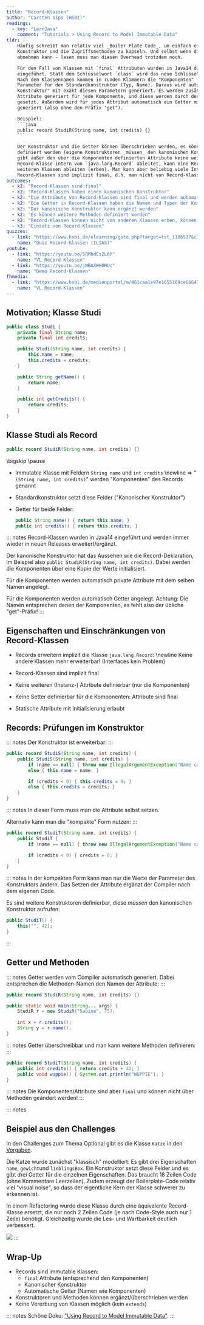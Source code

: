 ```yaml
---
title: "Record-Klassen"
author: "Carsten Gips (HSBI)"
readings:
  - key: "LernJava"
    comment: "Tutorials > Using Record to Model Immutable Data"
tldr: |
    Häufig schreibt man relativ viel _Boiler Plate Code_, um einfach ein paar Daten plus den
    Konstruktor und die Zugriffsmethoden zu kapseln. Und selbst wenn die IDE dies zum Teil
    abnehmen kann - lesen muss man diesen Overhead trotzdem noch.

    Für den Fall von Klassen mit `final` Attributen wurden in Java14 die **Record-Klassen**
    eingeführt. Statt dem Schlüsselwort `class` wird das neue Schlüsselwort `record` verwendet.
    Nach dem Klassennamen kommen in runden Klammern die "Komponenten" - eine Auflistung der
    Parameter für den Standardkonstruktor (Typ, Name). Daraus wird automatisch ein "kanonischer
    Konstruktor" mit exakt diesen Parametern generiert. Es werden zusätzlich `private final`
    Attribute generiert für jede Komponente, und diese werden durch den kanonischen Konstruktor
    gesetzt. Außerdem wird für jedes Attribut automatisch ein Getter mit dem Namen des Attributs
    generiert (also ohne den Präfix "get").

    Beispiel:
    ```java
    public record StudiR(String name, int credits) {}
    ```

    Der Konstruktor und die Getter können überschrieben werden, es können auch eigene Methoden
    definiert werden (eigene Konstruktoren _müssen_ den kanonischen Konstruktor aufrufen). Es
    gibt außer den über die Komponenten definierten Attribute keine weiteren Attribute. Da eine
    Record-Klasse intern von `java.lang.Record` ableitet, kann eine Record-Klasse nicht von
    weiteren Klassen ableiten (erben). Man kann aber beliebig viele Interfaces implementieren.
    Record-Klassen sind implizit final, d.h. man nicht von Record-Klassen erben.
outcomes:
  - k2: "Record-Klassen sind final"
  - k2: "Record-Klassen haben einen kanonischen Konstruktor"
  - k2: "Die Attribute von Record-Klassen sind final und werden automatisch angelegt und über den Konstruktor gesetzt"
  - k2: "Die Getter in Record-Klassen haben die Namen und Typen der Komponenten, also keinen Präfix 'get'"
  - k2: "Der kanonische Konstruktor kann ergänzt werden"
  - k2: "Es können weitere Methoden definiert werden"
  - k2: "Record-Klassen können nicht von anderen Klassen erben, können aber Interfaces implementieren"
  - k3: "Einsatz von Record-Klassen"
quizzes:
  - link: "https://www.hsbi.de/elearning/goto.php?target=tst_1106527&client_id=FH-Bielefeld"
    name: "Quiz Record-Klassen (ILIAS)"
youtube:
  - link: "https://youtu.be/5RMhdCsZL6Y"
    name: "VL Record-Klassen"
  - link: "https://youtu.be/jWBAXWH0MUc"
    name: "Demo Record-Klassen"
fhmedia:
  - link: "https://www.hsbi.de/medienportal/m/461caa1e97e1655109ce66647c169cf01b35d4b268bfaa64a6289c505f247a5ebfde054a98b08a1b5235195ff21b1fffa4d12e3968c7a68a0f001b0dabe6b695"
    name: "VL Record-Klassen"
---
```



## Motivation; Klasse Studi

```java
public class Studi {
    private final String name;
    private final int credits;

    public Studi(String name, int credits) {
        this.name = name;
        this.credits = credits;
    }

    public String getName() {
        return name;
    }

    public int getCredits() {
        return credits;
    }
}
```


## Klasse Studi als Record

```java
public record StudiR(String name, int credits) {}
```

\bigskip
\pause

*   Immutable Klasse mit Feldern `String name` und `int credits` \newline
    => "`(String name, int credits)`" werden "Komponenten" des Records genannt
*   Standardkonstruktor setzt diese Felder ("Kanonischer Konstruktor")
*   Getter für beide Felder:

    ```java
    public String name() { return this.name; }
    public int credits() { return this.credits; }
    ```

::: notes
Record-Klassen wurden in Java14 eingeführt und werden immer wieder in
neuen Releases erweitert/ergänzt.

Der kanonische Konstruktor hat das Aussehen wie die Record-Deklaration, im
Beispiel also `public StudiR(String name, int credits)`. Dabei werden die
Komponenten über eine Kopie der Werte initialisiert.

Für die Komponenten werden automatisch private Attribute mit dem selben
Namen angelegt.

Für die Komponenten werden automatisch Getter angelegt. Achtung: Die Namen
entsprechen denen der Komponenten, es fehlt also der übliche "get"-Präfix!
:::


## Eigenschaften und Einschränkungen von Record-Klassen

*   Records erweitern implizit die Klasse `java.lang.Record`: \newline
    Keine andere Klassen mehr erweiterbar! (Interfaces kein Problem)

*   Record-Klassen sind implizit final

*   Keine weiteren (Instanz-) Attribute definierbar (nur die Komponenten)

*   Keine Setter definierbar für die Komponenten: Attribute sind final

*   Statische Attribute mit Initialisierung erlaubt


## Records: Prüfungen im Konstruktor

::: notes
Der Konstruktor ist erweiterbar:
:::

```{.java size="footnotesize"}
public record StudiS(String name, int credits) {
    public StudiS(String name, int credits) {
        if (name == null) { throw new IllegalArgumentException("Name cannot be null!"); }
        else { this.name = name; }

        if (credits < 0) { this.credits = 0; }
        else { this.credits = credits; }
    }
}
```

::: notes
In dieser Form muss man die Attribute selbst setzen.


Alternativ kann man die "kompakte" Form nutzen:
:::

```{.java size="footnotesize"}
public record StudiT(String name, int credits) {
    public StudiT {
        if (name == null) { throw new IllegalArgumentException("Name cannot be null!"); }

        if (credits < 0) { credits = 0; }
    }
}
```

::: notes
In der kompakten Form kann man nur die Werte der Parameter des Konstruktors ändern.
Das Setzen der Attribute ergänzt der Compiler nach dem eigenen Code.


Es sind weitere Konstruktoren definierbar, diese _müssen_ den kanonischen Konstruktor
aufrufen:

```java
public StudiT() {
    this("", 42);
}
```
:::


## Getter und Methoden

::: notes
Getter werden vom Compiler automatisch generiert. Dabei entsprechen die Methoden-Namen
den Namen der Attribute:
:::

```java
public record StudiR(String name, int credits) {}

public static void main(String... args) {
    StudiR r = new StudiR("Sabine", 75);

    int x = r.credits();
    String y = r.name();
}
```

::: notes
Getter überschreibbar und man kann weitere Methoden definieren:
:::

```java
public record StudiT(String name, int credits) {
    public int credits() { return credits + 42; }
    public void wuppie() { System.out.println("WUPPIE"); }
}
```

::: notes
Die Komponenten/Attribute sind aber `final` und können nicht über Methoden
geändert werden!
:::


::: notes
## Beispiel aus den Challenges

In den Challenges zum Thema Optional gibt es die Klasse `Katze` in den
[Vorgaben](https://github.com/Programmiermethoden-CampusMinden/PM-Lecture/blob/master/markdown/modern-java/src/challenges/optional/Katze.java).

Die Katze wurde zunächst "klassisch" modelliert: Es gibt drei Eigenschaften `name`,
`gewicht`und `lieblingsBox`. Ein Konstruktor setzt diese Felder und es gibt drei
Getter für die einzelnen Eigenschaften. Das braucht 18 Zeilen Code (ohne Kommentare
Leerzeilen). Zudem erzeugt der Boilerplate-Code relativ viel "visual noise", so dass
der eigentliche Kern der Klasse schwerer zu erkennen ist.

In einem Refactoring wurde diese Klasse durch eine äquivalente Record-Klasse ersetzt,
die nur noch 2 Zeilen Code (je nach Code-Style auch nur 1 Zeile) benötigt. Gleichzeitig
wurde die Les- und Wartbarkeit deutlich verbessert.

![](images/screenshot_katze.png)
:::


## Wrap-Up

*   Records sind immutable Klassen:
    *   `final` Attribute (entsprechend den Komponenten)
    *   Kanonischer Konstruktor
    *   Automatische Getter (Namen wie Komponenten)
*   Konstruktoren und Methoden können ergänzt/überschrieben werden
*   Keine Vererbung von Klassen möglich (kein `extends`)

::: notes
Schöne Doku: ["Using Record to Model Immutable Data"](https://dev.java/learn/using-record-to-model-immutable-data/).
:::
